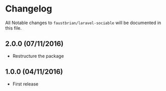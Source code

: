 # Changelog

All Notable changes to `faustbrian/laravel-sociable` will be documented in this file.

## 2.0.0 (07/11/2016)
- Restructure the package

## 1.0.0 (04/11/2016)
- First release
